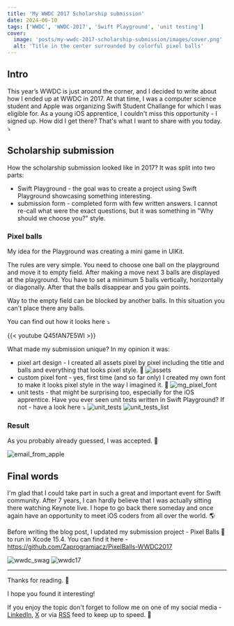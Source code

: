 ```yaml
---
title: 'My WWDC 2017 Scholarship submission'
date: 2024-06-10
tags: ['WWDC', 'WWDC-2017', 'Swift Playground', 'unit testing']
cover: 
  image: 'posts/my-wwdc-2017-scholarship-submission/images/cover.png'
  alt: 'Title in the center surrounded by colorful pixel balls'
---
```


## Intro

This year’s WWDC is just around the corner, and I decided to write about how I ended up at WWDC in 2017. At that time, I was a computer science student and Apple was organizing Swift Student Challange for which I was eligible for. As a young iOS apprentice, I couldn't miss this opportunity - I signed up. How did I get there? That's what I want to share with you today. ⤵️

## Scholarship submission

How the scholarship submission looked like in 2017? It was split into two parts: 
- Swift Playground - the goal was to create a project using Swift Playground showcasing something interesting.
- submission form - completed form with few written answers. I cannot re-call what were the exact questions, but it was something in "Why should we choose you?" style.

### Pixel balls

My idea for the Playground was creating a mini game in UIKit.

The rules are very simple. You need to choose one ball on the playground and move it to empty field. After making a move next 3 balls are displayed at the playground. You have to set a minimum 5 balls vertically, horizontally or diagonally. After that the balls disappear and you gain points.

Way to the empty field can be blocked by another balls. In this situation you can't place there any balls.

You can find out how it looks here ⤵️

{{< youtube Q45fAN7E5WI >}}
</br>

What made my submission unique? In my opinion it was:
- pixel art design - I created all assets pixel by pixel including the title and balls and everything that looks pixel style. 👾
![assets](images/assets.png)
- custom pixel font - yes, first time (and so far only) I created my own font to make it looks pixel style in the way I imagined it. 💭
![mg_pixel_font](images/mg_pixel_font.png)
- unit tests - that might be surprising too, especially for the iOS apprentice. Have you ever seen unit tests written in Swift Playground? If not - have a look here ⤵️
![unit_tests](images/unit_tests.png)
![unit_tests_list](images/unit_tests_list.png)

### Result

As you probably already guessed, I was accepted. 🎉

![email_from_apple](images/email_from_apple.png)

## Final words

I'm glad that I could take part in such a great and important event for Swift community. After 7 years, I can hardly believe that I was actually sitting there watching Keynote live. I hope to go back there someday and once again have an opportunity to meet iOS coders from all over the world. 🌎

Before writing the blog post, I updated my submission project - Pixel Balls 👾 to run in Xcode 15.4. You can find it here - https://github.com/Zaprogramiacz/PixelBalls-WWDC2017

![wwdc_swag](images/wwdc_swag.jpeg)
![wwdc17](images/wwdc17.jpeg)

---

Thanks for reading. 📖

I hope you found it interesting!

If you enjoy the topic don't forget to follow me on one of my social media - [LinkedIn](https://www.linkedin.com/in/maciej-gomolka/), [X](https://twitter.com/gomolka_maciej) or via [RSS](https://www.mobiledevdiary.com/index.xml) feed to keep up to speed. 🚀
